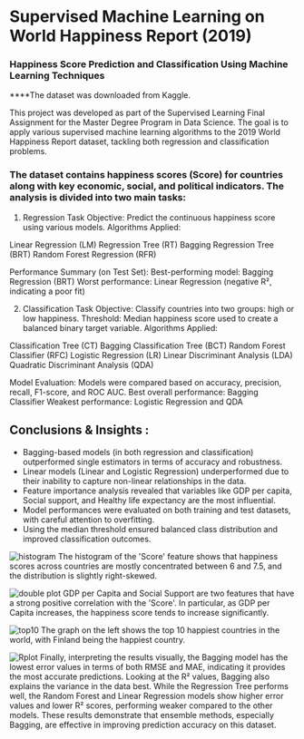 # Supervised Machine Learning on World Happiness Report (2019)
### Happiness Score Prediction and Classification Using Machine Learning Techniques

****The dataset was downloaded from Kaggle.

This project was developed as part of the Supervised Learning Final Assignment for the Master Degree Program in Data Science. The goal is to apply various supervised machine learning algorithms to the 2019 World Happiness Report dataset, tackling both regression and classification problems.

### The dataset contains happiness scores (Score) for countries along with key economic, social, and political indicators. The analysis is divided into two main tasks:
1) Regression Task
Objective: Predict the continuous happiness score using various models.
Algorithms Applied:

Linear Regression (LM)
Regression Tree (RT)
Bagging Regression Tree (BRT)
Random Forest Regression (RFR)

Performance Summary (on Test Set):
Best-performing model: Bagging Regression (BRT)
Worst performance: Linear Regression (negative R², indicating a poor fit)


2) Classification Task
Objective: Classify countries into two groups: high or low happiness.
Threshold: Median happiness score used to create a balanced binary target variable.
Algorithms Applied:

Classification Tree (CT)
Bagging Classification Tree (BCT)
Random Forest Classifier (RFC)
Logistic Regression (LR)
Linear Discriminant Analysis (LDA)
Quadratic Discriminant Analysis (QDA)

Model Evaluation:
Models were compared based on accuracy, precision, recall, F1-score, and ROC AUC.
Best overall performance: Bagging Classifier
Weakest performance: Logistic Regression and QDA

## Conclusions & Insights :
- Bagging-based models (in both regression and classification) outperformed single estimators in terms of accuracy and robustness.
- Linear models (Linear and Logistic Regression) underperformed due to their inability to capture non-linear relationships in the data.
- Feature importance analysis revealed that variables like GDP per capita, Social support, and Healthy life expectancy are the most influential.
- Model performances were evaluated on both training and test datasets, with careful attention to overfitting.
- Using the median threshold ensured balanced class distribution and improved classification outcomes.


![histogram](https://github.com/user-attachments/assets/fc87826e-e1a8-43c5-aa27-2d529c80824d)
The histogram of the 'Score' feature shows that happiness scores across countries are mostly concentrated between 6 and 7.5, and the distribution is slightly right-skewed.

![double plot](https://github.com/user-attachments/assets/41858776-f10e-423a-b572-62433ab64a52)
GDP per Capita and Social Support are two features that have a strong positive correlation with the 'Score'. In particular, as GDP per Capita increases, the happiness score tends to increase significantly.

![top10](https://github.com/user-attachments/assets/cbeeb32e-87d9-410a-a145-6f66a8fabb24)
The graph on the left shows the top 10 happiest countries in the world, with Finland being the happiest country.

![Rplot](https://github.com/user-attachments/assets/28e1aa62-5144-438e-b8ae-4efab6410099)
Finally, interpreting the results visually, the Bagging model has the lowest error values in terms of both RMSE and MAE, indicating it provides the most accurate predictions. Looking at the R² values, Bagging also explains the variance in the data best. While the Regression Tree performs well, the Random Forest and Linear Regression models show higher error values and lower R² scores, performing weaker compared to the other models. These results demonstrate that ensemble methods, especially Bagging, are effective in improving prediction accuracy on this dataset.



